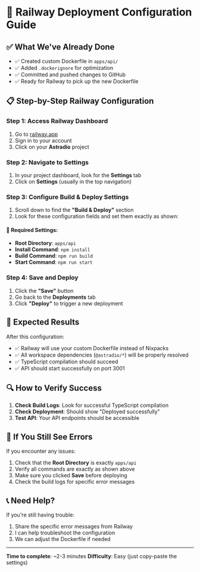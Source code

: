 # 🚀 Railway Deployment Configuration Guide

## ✅ What We've Already Done
- ✅ Created custom Dockerfile in `apps/api/`
- ✅ Added `.dockerignore` for optimization
- ✅ Committed and pushed changes to GitHub
- ✅ Ready for Railway to pick up the new Dockerfile

## 📋 Step-by-Step Railway Configuration

### Step 1: Access Railway Dashboard
1. Go to [railway.app](https://railway.app)
2. Sign in to your account
3. Click on your **Astradio** project

### Step 2: Navigate to Settings
1. In your project dashboard, look for the **Settings** tab
2. Click on **Settings** (usually in the top navigation)

### Step 3: Configure Build & Deploy Settings
1. Scroll down to find the **"Build & Deploy"** section
2. Look for these configuration fields and set them exactly as shown:

#### 🔧 Required Settings:
- **Root Directory**: `apps/api`
- **Install Command**: `npm install`
- **Build Command**: `npm run build`
- **Start Command**: `npm run start`

### Step 4: Save and Deploy
1. Click the **"Save"** button
2. Go back to the **Deployments** tab
3. Click **"Deploy"** to trigger a new deployment

## 🎯 Expected Results

After this configuration:
- ✅ Railway will use your custom Dockerfile instead of Nixpacks
- ✅ All workspace dependencies (`@astradio/*`) will be properly resolved
- ✅ TypeScript compilation should succeed
- ✅ API should start successfully on port 3001

## 🔍 How to Verify Success

1. **Check Build Logs**: Look for successful TypeScript compilation
2. **Check Deployment**: Should show "Deployed successfully"
3. **Test API**: Your API endpoints should be accessible

## 🚨 If You Still See Errors

If you encounter any issues:
1. Check that the **Root Directory** is exactly `apps/api`
2. Verify all commands are exactly as shown above
3. Make sure you clicked **Save** before deploying
4. Check the build logs for specific error messages

## 📞 Need Help?

If you're still having trouble:
1. Share the specific error messages from Railway
2. I can help troubleshoot the configuration
3. We can adjust the Dockerfile if needed

---

**Time to complete**: ~2-3 minutes
**Difficulty**: Easy (just copy-paste the settings) 